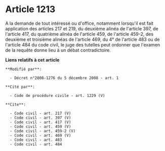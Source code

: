 # Article 1213

A la demande de tout intéressé ou d'office, notamment lorsqu'il est fait application des articles 217 et 219, du deuxième
alinéa de l'article 397, de l'article 417, du quatrième alinéa de l'article 459, de l'article 459-2, des deuxième et
troisième alinéas de l'article 469, du 4° de l'article 483 ou de l'article 484 du code civil, le juge des tutelles peut
ordonner que l'examen de la requête donne lieu à un débat contradictoire.

**Liens relatifs à cet article**

	**Modifié par**:

	  - Décret n°2008-1276 du 5 décembre 2008 - art. 1

	**Cité par**:

	  - Code de procédure civile - art. 1229 (V)

	**Cite**:

	  - Code civil - art. 217 (V)
	  - Code civil - art. 397 (V)
	  - Code civil - art. 417 (V)
	  - Code civil - art. 459 (V)
	  - Code civil - art. 459-2 (V)
	  - Code civil - art. 469 (V)
	  - Code civil - art. 483
	  - Code civil - art. 484
